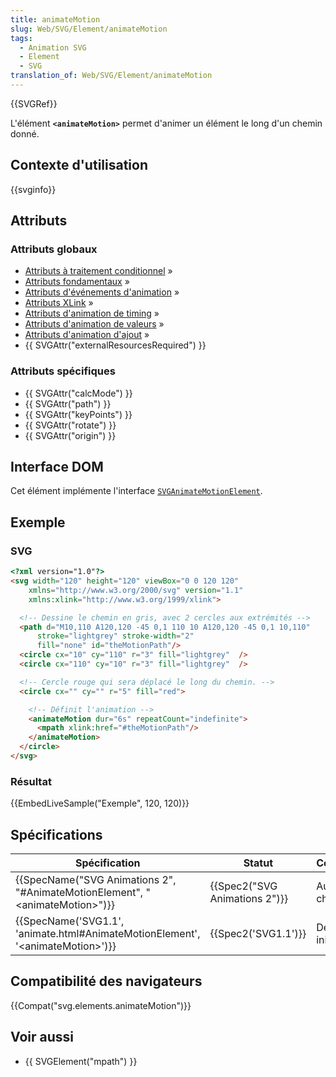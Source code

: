 ```yaml
---
title: animateMotion
slug: Web/SVG/Element/animateMotion
tags:
  - Animation SVG
  - Element
  - SVG
translation_of: Web/SVG/Element/animateMotion
---
```

{{SVGRef}}

L'élément **`<animateMotion>`** permet d'animer un élément le long d'un chemin donné.

## Contexte d'utilisation

{{svginfo}}

## Attributs

### Attributs globaux

- [Attributs à traitement conditionnel](/fr/docs/Web/SVG/Attribute#ConditionalProccessing) »
- [Attributs fondamentaux](/fr/docs/Web/SVG/Attribute#Core) »
- [Attributs d'événements d'animation](/fr/docs/SVG/Attribute#AnimationEvent) »
- [Attributs XLink](/fr/docs/Web/SVG/Attribute#XLink) »
- [Attributs d'animation de timing](/fr/docs/SVG/Attribute#AnimationTiming "SVG/Attribute#AnimationTiming") »
- [Attributs d'animation de valeurs](/fr/docs/SVG/Attribute#AnimationValue "SVG/Attribute#AnimationValue") »
- [Attributs d'animation d'ajout](/fr/docs/SVG/Attribute#AnimationAddition "SVG/Attribute#AnimationAddition") »
- {{ SVGAttr("externalResourcesRequired") }}

### Attributs spécifiques

- {{ SVGAttr("calcMode") }}
- {{ SVGAttr("path") }}
- {{ SVGAttr("keyPoints") }}
- {{ SVGAttr("rotate") }}
- {{ SVGAttr("origin") }}

## Interface DOM

Cet élément implémente l'interface [`SVGAnimateMotionElement`](/fr/docs/DOM/SVGAnimateMotionElement "en/DOM/SVGAnimateMotionElement").

## Exemple

### SVG

```html
<?xml version="1.0"?>
<svg width="120" height="120" viewBox="0 0 120 120"
    xmlns="http://www.w3.org/2000/svg" version="1.1"
    xmlns:xlink="http://www.w3.org/1999/xlink">

  <!-- Dessine le chemin en gris, avec 2 cercles aux extrémités -->
  <path d="M10,110 A120,120 -45 0,1 110 10 A120,120 -45 0,1 10,110"
      stroke="lightgrey" stroke-width="2"
      fill="none" id="theMotionPath"/>
  <circle cx="10" cy="110" r="3" fill="lightgrey"  />
  <circle cx="110" cy="10" r="3" fill="lightgrey"  />

  <!-- Cercle rouge qui sera déplacé le long du chemin. -->
  <circle cx="" cy="" r="5" fill="red">

    <!-- Définit l'animation -->
    <animateMotion dur="6s" repeatCount="indefinite">
      <mpath xlink:href="#theMotionPath"/>
    </animateMotion>
  </circle>
</svg>
```

### Résultat

{{EmbedLiveSample("Exemple", 120, 120)}}

## Spécifications

| Spécification                                                                                                    | Statut                                   | Commentaire         |
| ---------------------------------------------------------------------------------------------------------------- | ---------------------------------------- | ------------------- |
| {{SpecName("SVG Animations 2", "#AnimateMotionElement", "&lt;animateMotion&gt;")}}     | {{Spec2("SVG Animations 2")}} | Aucun changement    |
| {{SpecName('SVG1.1', 'animate.html#AnimateMotionElement', '&lt;animateMotion&gt;')}} | {{Spec2('SVG1.1')}}                 | Définition initiale |

## Compatibilité des navigateurs

{{Compat("svg.elements.animateMotion")}}

## Voir aussi

- {{ SVGElement("mpath") }}
